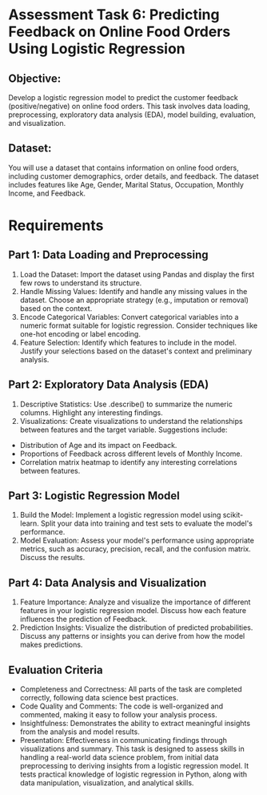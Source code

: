 # Assessment Task 6: Predicting Feedback on Online Food Orders Using Logistic Regression
## Objective:
Develop a logistic regression model to predict the customer feedback (positive/negative) on online food orders. This task involves data loading, preprocessing, exploratory data analysis (EDA), model building, evaluation, and visualization.

## Dataset:
You will use a dataset that contains information on online food orders, including customer demographics,
order details, and feedback. The dataset includes features like Age, Gender, Marital Status, Occupation,
Monthly Income, and Feedback.

# Requirements
## Part 1: Data Loading and Preprocessing
1. Load the Dataset: Import the dataset using Pandas and display the first few rows to understand
its structure.
2. Handle Missing Values: Identify and handle any missing values in the dataset. Choose an
appropriate strategy (e.g., imputation or removal) based on the context.
3. Encode Categorical Variables: Convert categorical variables into a numeric format suitable for
logistic regression. Consider techniques like one-hot encoding or label encoding.
4. Feature Selection: Identify which features to include in the model. Justify your selections based
on the dataset's context and preliminary analysis.

## Part 2: Exploratory Data Analysis (EDA)
1. Descriptive Statistics: Use .describe() to summarize the numeric columns. Highlight any
interesting findings.
2. Visualizations: Create visualizations to understand the relationships between features and the
target variable. Suggestions include:
* Distribution of Age and its impact on Feedback.
* Proportions of Feedback across different levels of Monthly Income.
* Correlation matrix heatmap to identify any interesting correlations between features.


## Part 3: Logistic Regression Model
1. Build the Model: Implement a logistic regression model using scikit-learn. Split your data into
training and test sets to evaluate the model's performance.
2. Model Evaluation: Assess your model's performance using appropriate metrics, such as accuracy,
precision, recall, and the confusion matrix. Discuss the results.

## Part 4: Data Analysis and Visualization
1. Feature Importance: Analyze and visualize the importance of different features in your logistic
regression model. Discuss how each feature influences the prediction of Feedback.
2. Prediction Insights: Visualize the distribution of predicted probabilities. Discuss any patterns or
insights you can derive from how the model makes predictions.

## Evaluation Criteria
* Completeness and Correctness: All parts of the task are completed correctly, following data
science best practices.
* Code Quality and Comments: The code is well-organized and commented, making it easy to
follow your analysis process.
* Insightfulness: Demonstrates the ability to extract meaningful insights from the analysis and
model results.
* Presentation: Effectiveness in communicating findings through visualizations and summary.
This task is designed to assess skills in handling a real-world data science problem, from initial data
preprocessing to deriving insights from a logistic regression model. It tests practical knowledge of logistic
regression in Python, along with data manipulation, visualization, and analytical skills.
